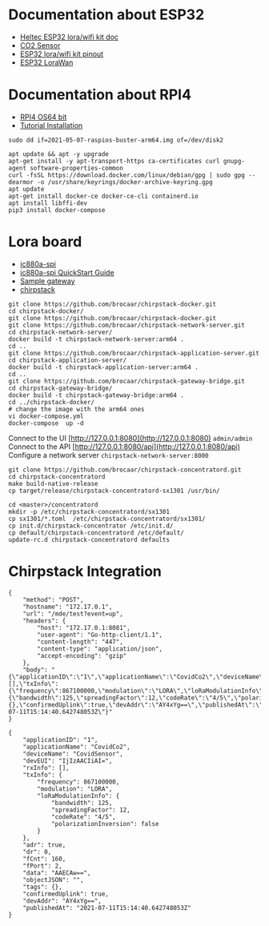 # Documentation about ESP32 
* [Heltec ESP32 lora/wifi kit doc](https://heltec-automation-docs.readthedocs.io/en/latest/esp32/wifi_lora_32/index.html)
* [CO2 Sensor](https://wiki.dfrobot.com/CO2_Sensor_SKU_SEN0159)
* [ESP32 lora/wifi kit pinout](https://github.com/Heltec-Aaron-Lee/WiFi_Kit_series/blob/master/PinoutDiagram/WIFI_LoRa_32_V2.pdf)
* [ESP32 LoraWan](https://github.com/HelTecAutomation/ESP32_LoRaWAN)

# Documentation about RPI4
* [RPI4 OS64 bit](https://downloads.raspberryhttps://www.wiki.somlabs.com/index.php/How_to_enable_support_for_FT5x06_Multi-Touch_Controller_on_VisionSOM-6ULLpi.org/raspios_arm64/images/)
* [Tutorial Installation](https://raspberrytips.com/raspberry-pi-os-64-bits-vs-32-bits/)

```
sudo dd if=2021-05-07-raspios-buster-arm64.img of=/dev/disk2
```

```
apt update && apt -y upgrade
apt-get install -y apt-transport-https ca-certificates curl gnupg-agent software-properties-common
curl -fsSL https://download.docker.com/linux/debian/gpg | sudo gpg --dearmor -o /usr/share/keyrings/docker-archive-keyring.gpg
apt update 
apt-get install docker-ce docker-ce-cli containerd.io
apt install libffi-dev
pip3 install docker-compose
```

 # Lora board 

* [ic880a-spi](https://wireless-solutions.de/products/lora-solutions-by-imst/radio-modules/ic880a-spi/)
* [ic880a-spi QuickStart Guide](https://webshop.ideetron.nl/Files/3/1000/1211/Attachments/Product/9Sl3U5tf7B238WGCZ1V7PRmw2768t90K.pdf)
* [Sample gateway](https://www.rs-online.com/designspark/building-a-raspberry-pi-powered-lorawan-gateway)
* [chirpstack](https://www.chirpstack.io)


```
git clone https://github.com/brocaar/chirpstack-docker.git
cd chirpstack-docker/
git clone https://github.com/brocaar/chirpstack-docker.git
git clone https://github.com/brocaar/chirpstack-network-server.git
cd chirpstack-network-server/
docker build -t chirpstack-network-server:arm64 .
cd ..
git clone https://github.com/brocaar/chirpstack-application-server.git
cd chirpstack-application-server/
docker build -t chirpstack-application-server:arm64 .
cd ..
git clone https://github.com/brocaar/chirpstack-gateway-bridge.git
cd chirpstack-gateway-bridge/
docker build -t chirpstack-gateway-bridge:arm64 .
cd ../chirpstack-docker/
# change the image with the arm64 ones
vi docker-compose.yml 
docker-compose  up -d
```

Connect to the UI [http://127.0.0.1:8080](http://127.0.0.1:8080) ```admin/admin```
Connect to the API [http://127.0.0.1:8080/api](http://127.0.0.1:8080/api)
Configure a network server ```chirpstack-network-server:8000```

```
git clone https://github.com/brocaar/chirpstack-concentratord.git
cd chirpstack-concentratord
make build-native-release
cp target/release/chirpstack-concentratord-sx1301 /usr/bin/
```


```
cd <master>/concentratord
mkdir -p /etc/chirpstack-concentratord/sx1301
cp sx1301/*.toml  /etc/chirpstack-concentratord/sx1301/
cp init.d/chirpstack-concentrator /etc/init.d/
cp default/chirpstack-concentratord /etc/default/
update-rc.d chirpstack-concentratord defaults
```


# Chirpstack Integration 

```
{
    "method": "POST",
    "hostname": "172.17.0.1",
    "url": "/mde/test?event=up",
    "headers": {
        "host": "172.17.0.1:8081",
        "user-agent": "Go-http-client/1.1",
        "content-length": "447",
        "content-type": "application/json",
        "accept-encoding": "gzip"
    },
    "body": "{\"applicationID\":\"1\",\"applicationName\":\"CovidCo2\",\"deviceName\":\"CovidSensor\",\"devEUI\":\"IjIzAACIiAI=\",\"rxInfo\":[],\"txInfo\":{\"frequency\":867100000,\"modulation\":\"LORA\",\"loRaModulationInfo\":{\"bandwidth\":125,\"spreadingFactor\":12,\"codeRate\":\"4/5\",\"polarizationInversion\":false}},\"adr\":true,\"dr\":0,\"fCnt\":160,\"fPort\":2,\"data\":\"AAECAw==\",\"objectJSON\":\"\",\"tags\":{},\"confirmedUplink\":true,\"devAddr\":\"AY4xYg==\",\"publishedAt\":\"2021-07-11T15:14:40.642748053Z\"}"
}
```

```
{
    "applicationID": "1",
    "applicationName": "CovidCo2",
    "deviceName": "CovidSensor",
    "devEUI": "IjIzAACIiAI=",
    "rxInfo": [],
    "txInfo": {
        "frequency": 867100000,
        "modulation": "LORA",
        "loRaModulationInfo": {
            "bandwidth": 125,
            "spreadingFactor": 12,
            "codeRate": "4/5",
            "polarizationInversion": false
        }
    },
    "adr": true,
    "dr": 0,
    "fCnt": 160,
    "fPort": 2,
    "data": "AAECAw==",
    "objectJSON": "",
    "tags": {},
    "confirmedUplink": true,
    "devAddr": "AY4xYg==",
    "publishedAt": "2021-07-11T15:14:40.642748053Z"
}
```



